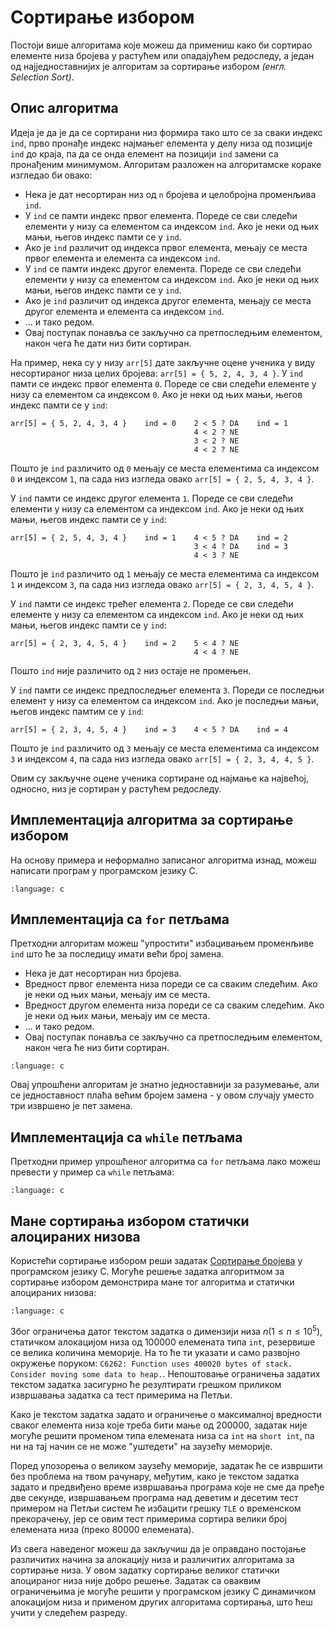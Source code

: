 # Сортирање избором

Постоји више алгоритама које можеш да примениш како би сортирао елементе низа
бројева у растућем или опадајућем редоследу, а један од најједноставнијих је
алгоритам за сортирање избором *(енгл. Selection Sort)*.

## Опис алгоритма

Идеја је да је да се сортирани низ формира тако што се за сваки индекс `ind`,
прво пронађе индекс најмањег елемента у делу низа од позиције `ind` до краја,
па да се онда елемент на позицији `ind` замени са пронађеним минимумом.
Алгоритам разложен на алгоритамске кораке изгледао би овако:

- Нека је дат несортиран низ од `n` бројева и целобројна променљива `ind`.
- У `ind` се памти индекс првог елемента. Пореде се сви следећи елементи у низу
са елементом са индексом `ind`. Ако је неки од њих мањи, његов индекс памти се
у `ind`.
- Ако је `ind` различит од индекса првог елемента, мењају се места првог
елемента и елемента са индексом `ind`.
- У `ind` се памти индекс другог елемента. Пореде се сви следећи елементи у
низу са елементом са индексом `ind`. Ако је неки од њих мањи, његов индекс
памти се у `ind`.
- Ако је `ind` различит од индекса другог елемента, мењају се места другог
елемента и елемента са индексом `ind`.
- ... и тако редом.
- Овај поступак понавља се закључно са претпоследњим елементом, након чега
ће дати низ бити сортиран.

На пример, нека су у низу `arr[5]` дате закључне оцене ученика у виду
несортираног низа целих бројева: `arr[5] = { 5, 2, 4, 3, 4 }`. У `ind` памти се
индекс првог елемента `0`. Пореде се сви следећи елементе у низу са елементом
са индексом `0`. Ако је неки од њих мањи, његов индекс памти се у `ind`:

```text
arr[5] = { 5, 2, 4, 3, 4 }    ind = 0    2 < 5 ? DA    ind = 1
                                         4 < 2 ? NE
                                         3 < 2 ? NE
                                         4 < 2 ? NE
```

Пошто је `ind` различито од `0` мењају се места елементима са индексом `0` и
индексом `1`, па сада низ изгледа овако `arr[5] = { 2, 5, 4, 3, 4 }`.

У `ind` памти се индекс другог елемента `1`. Пореде се сви следећи елементи у
низу са елементом са индексом `ind`. Ако је неки од њих мањи, његов индекс
памти се у `ind`:

```text
arr[5] = { 2, 5, 4, 3, 4 }    ind = 1    4 < 5 ? DA    ind = 2
                                         3 < 4 ? DA    ind = 3
                                         4 < 3 ? NE
```

Пошто је `ind` различито од `1` мењају се места елементима са индексом `1` и
индексом `3`, па сада низ изгледа овако `arr[5] = { 2, 3, 4, 5, 4 }`.

У `ind` памти се индекс трећег елемента `2`. Пореде се сви следећи елементе у
низу са елементом са индексом `ind`. Ако је неки од њих мањи, његов индекс
памти се у `ind`:

```text
arr[5] = { 2, 3, 4, 5, 4 }    ind = 2    5 < 4 ? NE
                                         4 < 4 ? NE
```

Пошто `ind` није различито од `2` низ остаје не промењен.

У `ind` памти се индекс предпоследњег елемента `3`. Пореди се последњи елемент
у низу са елементом са индексом `ind`. Ако је последњи мањи, његов индекс
памтим се у `ind`:

```text
arr[5] = { 2, 3, 4, 5, 4 }    ind = 3    4 < 5 ? DA    ind = 4
```

Пошто је `ind` различито од `3` мењају се места елементима са индексом `3` и
индексом `4`, па сада низ изгледа овако `arr[5] = { 2, 3, 4, 4, 5 }`.

Овим су закључне оцене ученика сортиране од најмање ка највећој, односно, низ
је сортиран у растућем редоследу.

## Имплементација алгоритма за сортирање избором

На основу примера и неформално записаног алгоритма изнад, можеш написати
програм у програмском језику C.

```{literalinclude} code/selection0.c
:language: c
```

## Имплементација са `for` петљама

Претходни алгоритам можеш "упростити" избацивањем променљиве `ind` што ће за
последицу имати већи број замена.

- Нека је дат несортиран низ бројева.
- Вредност првог елемента низа пореди се са сваким следећим. Ако је неки од њих
мањи, мењају им се места.
- Вредност другом елемента низа пореди се са сваким следећим. Ако је неки од
њих мањи, мењају им се места.
- ... и тако редом.
- Овај поступак понавља се закључно са претпоследњим елементом, након чега ће
низ бити сортиран.

```{literalinclude} code/selection1.c
:language: c
```

Овај упрошћени алгоритам је знатно једноставнији за разумевање, али се
једноставност плаћа већим бројем замена - у овом случају уместо три извршено је
пет замена.

## Имплементација са `while` петљама

Претходни пример упрошћеног алгоритма са `for` петљама лако можеш превести у
пример са `while` петљама:

```{literalinclude} code/selection2.c
:language: c
```

## Мане сортирања избором статички алоцираних низова

Користећи сортирање избором реши задатак
[Сортирање бројева](https://petlja.org/biblioteka/r/Zbirka/sortiranje_brojeva)
у програмском језику C. Могуће решење задатка алгоритмом за сортирање избором
демонстрира мане тог алгоритма и статички алоцираних низова:

```{literalinclude} code/sortiranje_brojeva.c
:language: c
```

Због ограничења датог текстом задатка о димензији низа $n(1\le{n}\le{10^{5}})$,
статичком алокацијом низа од $100000$ елемената типа `int`, резервише се
велика количина меморије. На то ће ти указати и само развојно окружење поруком:
`C6262: Function uses 400020 bytes of stack. Consider moving some data to heap.`.
Непоштовање ограничења задатих текстом задатка засигурно ће резултирати грешком
приликом извршавања задатка са тест примерима на Петљи.

Како је текстом задатка задато и ограничење о максималној вредности сваког
елемента низа које треба бити мање од $200000$, задатак није могуће решити
променом типа елемената низа са `int` на `short int`, па ни на тај начин се не
може "уштедети" на заузећу меморије.

Поред упозорења о великом заузећу меморије, задатак ће се извршити без проблема
на твом рачунару, међутим, како је текстом задатка задато и предвиђено време
извршавања програма које не сме да пређе две секунде, извршавањем програма над
деветим и десетим тест примером на Петљи систем ће избацити грешку `TLE` о
временском прекорачењу, јер се овим тест примерима сортира велики број
елемената низа (преко $80000$ елемената).

Из свега наведеног можеш да закључиш да је оправдано постојање различитих
начина за алокацију низа и различитих алгоритама за сортирање низа. У овом
задатку сортирање великог статички алоцираног низа није добро решење.
Задатак са оваквим ограничењима је могуће решити у програмском језику C
динамичком алокацијом низа и применом других алгоритама сортирања, што ћеш
учити у следећем разреду.
